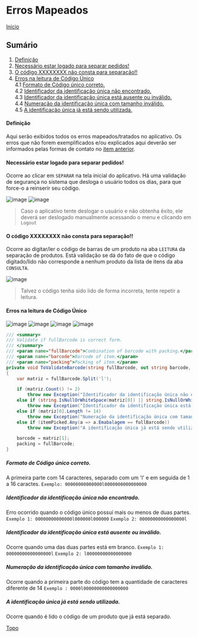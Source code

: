 # Erros Mapeados

[Inicio](https://github.com/devhunes/docs/blob/master/Pick%20'n'%20Go/home.md#pick-n-go)

## Sumário

1. [Definição](https://github.com/peedroca/documentations/new/master/Pick%20'n'%20Go#defini%C3%A7%C3%A3o)
2. [Necessário estar logado para separar pedidos!](https://github.com/devhunes/docs/blob/master/Pick%20'n'%20Go/errosMapeados.md#necess%C3%A1rio-estar-logado-para-separar-pedidos)
3. [O código XXXXXXXX não consta para separação!!](https://github.com/devhunes/docs/blob/master/Pick%20'n'%20Go/errosMapeados.md#o-c%C3%B3digo-xxxxxxxx-n%C3%A3o-consta-para-separa%C3%A7%C3%A3o)
4. [Erros na leitura de Código Único](https://github.com/devhunes/docs/blob/master/Pick%20'n'%20Go/errosMapeados.md#erros-na-leitura-de-c%C3%B3digo-%C3%BAnico) <br>
4.1 [Formato de Código único correto.](https://github.com/devhunes/docs/blob/master/Pick%20'n'%20Go/errosMapeados.md#formato-de-c%C3%B3digo-%C3%BAnico-correto) <br>
4.2 [Identificador da identificação única não encontrado.](https://github.com/devhunes/docs/blob/master/Pick%20'n'%20Go/errosMapeados.md#identificador-da-identifica%C3%A7%C3%A3o-%C3%BAnica-n%C3%A3o-encontrado) <br>
4.3 [Identificador da identificação única está ausente ou inválido.](https://github.com/devhunes/docs/blob/master/Pick%20'n'%20Go/errosMapeados.md#identificador-da-identifica%C3%A7%C3%A3o-%C3%BAnica-est%C3%A1-ausente-ou-inv%C3%A1lido) <br>
4.4 [Numeração da identificação única com tamanho inválido.](https://github.com/devhunes/docs/blob/master/Pick%20'n'%20Go/errosMapeados.md#numera%C3%A7%C3%A3o-da-identifica%C3%A7%C3%A3o-%C3%BAnica-com-tamanho-inv%C3%A1lido) <br>
4.5 [A identificação única já está sendo utilizada.](https://github.com/devhunes/docs/blob/master/Pick%20'n'%20Go/errosMapeados.md#a-identifica%C3%A7%C3%A3o-%C3%BAnica-j%C3%A1-est%C3%A1-sendo-utilizada)

#### Definição

Aqui serão exibidos todos os erros mapeados/tratados no aplicativo. Os erros que não forem exemplificados e/ou explicados aqui deverão ser informados pelas formas de contato no [item anterior](https://github.com/devhunes/docs/blob/master/Pick%20'n'%20Go/sobre.md#sobre).

#### Necessário estar logado para separar pedidos!

Ocorre ao clicar em `SEPARAR` na tela inicial do aplicativo. Há uma validação de segurança no sistema que desloga o usuário todos os dias, para que force-o a reinserir seu código. 

![image](http://hunes.com.br/imagens/mobile/pickngo/027.png)
![image](http://hunes.com.br/imagens/mobile/pickngo/028.png)
>Caso o aplicativo tente deslogar o usuário e não obtenha êxito, ele deverá ser deslogado manualmente acessando o menu e clicando em `Logout`

#### O código XXXXXXXX não consta para separação!!

Ocorre ao digitar/ler o código de barras de um produto na aba `LEITURA` da separação de produtos. Está validação se dá do fato de que o código digitado/lido não corresponde a nenhum produto da lista de itens da aba `CONSULTA`.

![image](http://hunes.com.br/imagens/mobile/pickngo/029.png)
> Talvez o código tenha sido lido de forma incorreta, tente repetir a leitura.

#### Erros na leitura de Código Único

![image](http://hunes.com.br/imagens/mobile/pickngo/030.png)
![image](http://hunes.com.br/imagens/mobile/pickngo/031.png)
![image](http://hunes.com.br/imagens/mobile/pickngo/032.png)
![image](http://hunes.com.br/imagens/mobile/pickngo/033.png)

```C#
/// <summary>
/// Validate if fullBarcode is correct form.
/// </summary>
/// <param name="fullBarcode">Combination of barcode with packing.</param>
/// <param name="barcode">Barcode of item.</param>
/// <param name="packing">Packing of item.</param>
private void ToValidateBarcode(string fullBarcode, out string barcode, out string packing)
{
    var matriz = fullBarcode.Split('l');

    if (matriz.Count() != 2)
        throw new Exception("Identificador da identificação única não encontrado.");
    else if (string.IsNullOrWhiteSpace(matriz[0]) || string.IsNullOrWhiteSpace(matriz[1]))
        throw new Exception("Identificador da identificação única está ausente ou inválido.");
    else if (matriz[0].Length != 14)
        throw new Exception("Numeração da identificação única com tamanho inválido.");
    else if (itemPicked.Any(a => a.Emabalagem == fullBarcode))
        throw new Exception("A identificação única já está sendo utilizada.");

    barcode = matriz[1];
    packing = fullBarcode;
}
```

##### Formato de Código único correto.

A primeira parte com 14 caracteres, separado com um 'l' e em seguida de 1 a 16 caractes.
`Exemplo: 00000000000000l0000000000000000`

##### Identificador da identificação única não encontrado.

Erro ocorrido quando o código único possuí mais ou menos de duas partes.
`Exemplo 1: 00000000000000l000000l000000` `Exemplo 2: 00000000000000000l`

##### Identificador da identificação única está ausente ou inválido.

Ocorre quando uma das duas partes está em branco.
`Exemplo 1: 00000000000000000l` `Exemplo 2: l00000000000000000`

##### Numeração da identificação única com tamanho inválido.

Ocorre quando a primeira parte do código tem a quantidade de caracteres diferente de 14
`Exemplo : 0000l00000000000000000`

##### A identificação única já está sendo utilizada.

Ocorre quando é lido o código de um produto que já está separado.

[Topo](https://github.com/devhunes/docs/blob/master/Pick%20'n'%20Go/errosMapeados.md#erros-mapeados)
